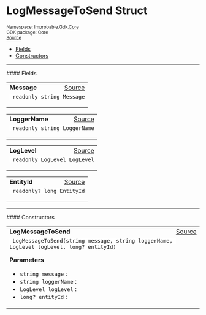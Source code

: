 
# LogMessageToSend Struct
<sup>
Namespace: Improbable.Gdk.<a href="{{urlRoot}}/api/core-index">Core</a><br/>
GDK package: Core<br/>
<a href="https://www.github.com/spatialos/gdk-for-unity/blob/c62f1703b591ee684fba123ba0dc6c231eca5126/workers/unity/Packages/io.improbable.gdk.core/Worker/LogMessages.cs/#L17">Source</a>
<style>
a code {
                    padding: 0em 0.25em!important;
}
code {
                    background-color: #ffffff!important;
}
</style>
</sup>
<nav id="pageToc" class="page-toc"><ul><li><a href="#fields">Fields</a>
<li><a href="#constructors">Constructors</a>
</ul></nav>








</p>
<hr style="width:100%; border-top-color:#d8d8d8" />
#### Fields


</p>




<table width="100%">
    <tr>
        <td style="border-right:none"><a id="message"></a><b>Message</b></td>
        <td style="border-left:none; text-align:right"><a href="https://www.github.com/spatialos/gdk-for-unity/blob/c62f1703b591ee684fba123ba0dc6c231eca5126/workers/unity/Packages/io.improbable.gdk.core/Worker/LogMessages.cs/#L19">Source</a></td>
    </tr>
    <tr>
        <td colspan="2">
<code> readonly string Message</code></p>


</td>
    </tr>
</table>


<table width="100%">
    <tr>
        <td style="border-right:none"><a id="loggername"></a><b>LoggerName</b></td>
        <td style="border-left:none; text-align:right"><a href="https://www.github.com/spatialos/gdk-for-unity/blob/c62f1703b591ee684fba123ba0dc6c231eca5126/workers/unity/Packages/io.improbable.gdk.core/Worker/LogMessages.cs/#L20">Source</a></td>
    </tr>
    <tr>
        <td colspan="2">
<code> readonly string LoggerName</code></p>


</td>
    </tr>
</table>


<table width="100%">
    <tr>
        <td style="border-right:none"><a id="loglevel"></a><b>LogLevel</b></td>
        <td style="border-left:none; text-align:right"><a href="https://www.github.com/spatialos/gdk-for-unity/blob/c62f1703b591ee684fba123ba0dc6c231eca5126/workers/unity/Packages/io.improbable.gdk.core/Worker/LogMessages.cs/#L21">Source</a></td>
    </tr>
    <tr>
        <td colspan="2">
<code> readonly LogLevel LogLevel</code></p>


</td>
    </tr>
</table>


<table width="100%">
    <tr>
        <td style="border-right:none"><a id="entityid"></a><b>EntityId</b></td>
        <td style="border-left:none; text-align:right"><a href="https://www.github.com/spatialos/gdk-for-unity/blob/c62f1703b591ee684fba123ba0dc6c231eca5126/workers/unity/Packages/io.improbable.gdk.core/Worker/LogMessages.cs/#L22">Source</a></td>
    </tr>
    <tr>
        <td colspan="2">
<code> readonly? long EntityId</code></p>


</td>
    </tr>
</table>







</p>
<hr style="width:100%; border-top-color:#d8d8d8" />
#### Constructors


</p>




<table width="100%">
    <tr>
        <td style="border-right:none"><a id="logmessagetosend-string-string-loglevel-long"></a><b>LogMessageToSend</b></td>
        <td style="border-left:none; text-align:right"><a href="https://www.github.com/spatialos/gdk-for-unity/blob/c62f1703b591ee684fba123ba0dc6c231eca5126/workers/unity/Packages/io.improbable.gdk.core/Worker/LogMessages.cs/#L24">Source</a></td>
    </tr>
    <tr>
        <td colspan="2">
<code> LogMessageToSend(string message, string loggerName, LogLevel logLevel, long? entityId)</code></p>



</p>

<b>Parameters</b>

<ul>
<li><code>string message</code> : </li>
<li><code>string loggerName</code> : </li>
<li><code>LogLevel logLevel</code> : </li>
<li><code>long? entityId</code> : </li>
</ul>





</td>
    </tr>
</table>






